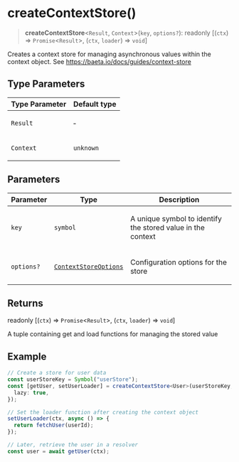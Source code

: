 # createContextStore()

> **createContextStore**\<`Result`, `Context`\>(`key`, `options?`): readonly \[(`ctx`) => `Promise`\<`Result`\>, (`ctx`, `loader`) => `void`\]

Creates a context store for managing asynchronous values within the context object.
See https://baeta.io/docs/guides/context-store

## Type Parameters

<table>
<thead>
<tr>
<th>Type Parameter</th>
<th>Default type</th>
</tr>
</thead>
<tbody>
<tr>
<td>

`Result`

</td>
<td>

&hyphen;

</td>
</tr>
<tr>
<td>

`Context`

</td>
<td>

`unknown`

</td>
</tr>
</tbody>
</table>

## Parameters

<table>
<thead>
<tr>
<th>Parameter</th>
<th>Type</th>
<th>Description</th>
</tr>
</thead>
<tbody>
<tr>
<td>

`key`

</td>
<td>

`symbol`

</td>
<td>

A unique symbol to identify the stored value in the context

</td>
</tr>
<tr>
<td>

`options?`

</td>
<td>

[`ContextStoreOptions`](../interfaces/ContextStoreOptions.md)

</td>
<td>

Configuration options for the store

</td>
</tr>
</tbody>
</table>

## Returns

readonly \[(`ctx`) => `Promise`\<`Result`\>, (`ctx`, `loader`) => `void`\]

A tuple containing get and load functions for managing the stored value

## Example

```typescript
// Create a store for user data
const userStoreKey = Symbol("userStore");
const [getUser, setUserLoader] = createContextStore<User>(userStoreKey, {
  lazy: true,
});

// Set the loader function after creating the context object
setUserLoader(ctx, async () => {
  return fetchUser(userId);
});

// Later, retrieve the user in a resolver
const user = await getUser(ctx);
```
